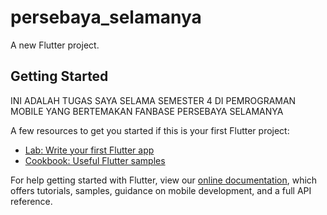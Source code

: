 # persebaya_selamanya

A new Flutter project.

## Getting Started

INI ADALAH TUGAS SAYA SELAMA SEMESTER 4 DI PEMROGRAMAN MOBILE YANG BERTEMAKAN FANBASE PERSEBAYA SELAMANYA 

A few resources to get you started if this is your first Flutter project:

- [Lab: Write your first Flutter app](https://flutter.dev/docs/get-started/codelab)
- [Cookbook: Useful Flutter samples](https://flutter.dev/docs/cookbook)

For help getting started with Flutter, view our
[online documentation](https://flutter.dev/docs), which offers tutorials,
samples, guidance on mobile development, and a full API reference.
